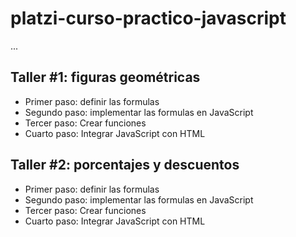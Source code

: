 # platzi-curso-practico-javascript

...

## Taller #1: figuras geométricas

- Primer paso: definir las formulas
- Segundo paso: implementar las formulas en JavaScript
- Tercer paso: Crear funciones 
- Cuarto paso: Integrar JavaScript con HTML

## Taller #2: porcentajes y descuentos

- Primer paso: definir las formulas
- Segundo paso: implementar las formulas en JavaScript
- Tercer paso: Crear funciones 
- Cuarto paso: Integrar JavaScript con HTML